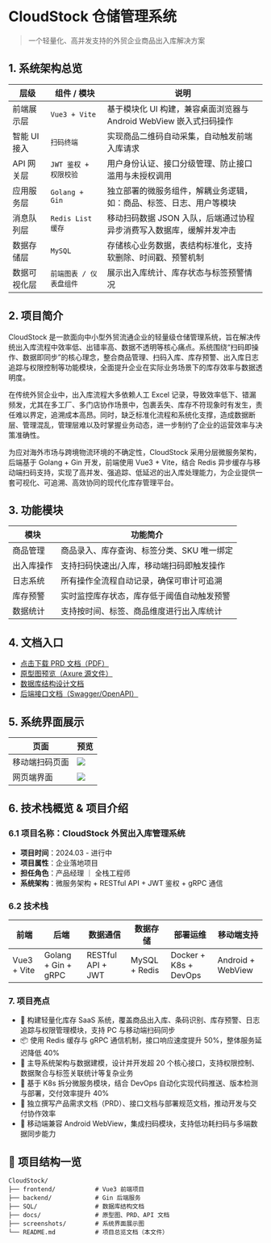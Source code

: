 # CloudStock 仓储管理系统

> 一个轻量化、高并发支持的外贸企业商品出入库解决方案

## 1. 系统架构总览

| 层级 | 组件 / 模块 | 说明 |
|------|--------------|------|
| 前端展示层 | `Vue3 + Vite` | 基于模块化 UI 构建，兼容桌面浏览器与 Android WebView 嵌入式扫码操作 |
| 智能 UI 接入 | `扫码终端` | 实现商品二维码自动采集，自动触发前端入库请求 |
| API 网关层 | `JWT 鉴权 + 权限校验` | 用户身份认证、接口分级管理、防止接口滥用与未授权调用 |
| 应用服务层 | `Golang + Gin` | 独立部署的微服务组件，解耦业务逻辑，如：商品、标签、日志、用户等模块 |
| 消息队列层 | `Redis List 缓存` | 移动扫码数据 JSON 入队，后端通过协程异步消费写入数据库，缓解并发冲击 |
| 数据存储层 | `MySQL` | 存储核心业务数据，表结构标准化，支持软删除、时间戳、预警机制 |
| 数据可视化层 | `前端图表 / 仪表盘组件` | 展示出入库统计、库存状态与标签预警情况 |

## 2. 项目简介

CloudStock 是一款面向中小型外贸流通企业的轻量级仓储管理系统，旨在解决传统出入库流程中效率低、出错率高、数据不透明等核心痛点。系统围绕“扫码即操作、数据即同步”的核心理念，整合商品管理、扫码入库、库存预警、出入库日志追踪与权限控制等功能模块，全面提升企业在实际业务场景下的库存效率与数据透明度。

在传统外贸企业中，出入库流程大多依赖人工 Excel 记录，导致效率低下、错漏频发，尤其在多工厂、多门店协作场景中，包裹丢失、库存不符现象时有发生，责任难以界定，追溯成本高昂。同时，缺乏标准化流程和系统化支撑，造成数据断层、管理混乱，管理层难以及时掌握业务动态，进一步制约了企业的运营效率与决策准确性。

为应对海外市场与跨境物流环境的不确定性，CloudStock 采用分层微服务架构，后端基于 Golang + Gin 开发，前端使用 Vue3 + Vite，结合 Redis 异步缓存与移动端扫码支持，实现了高并发、强追踪、低延迟的出入库处理能力，为企业提供一套可视化、可追溯、高效协同的现代化库存管理平台。

## 3. 功能模块

| 模块 | 功能简介 |
|------|----------|
| 商品管理 | 商品录入、库存查询、标签分类、SKU 唯一绑定 |
| 出入库操作 | 支持扫码快速出/入库，移动端扫码即触发操作 |
| 日志系统 | 所有操作全流程自动记录，确保可审计可追溯 |
| 库存预警 | 实时监控库存状态，库存低于阈值自动触发预警 |
| 数据统计 | 支持按时间、标签、商品维度进行出入库统计 |

## 4. 文档入口

- [点击下载 PRD 文档（PDF）](https://github.com/Wzh2743402156/Foreign-trade-UI/raw/main/Docs/CloudStock_PRD_v1.2.pdf?download=1)
- [原型图预览（Axure 源文件）](./Docs/Axure)
- [数据库结构设计文档](./SQL/README.md)
- [后端接口文档（Swagger/OpenAPI）](./Docs/API_Document.md)

## 5. 系统界面展示

| 页面 | 预览 |
|------|------|
| 移动端扫码页面 | ![](./screenshots/mobile_scan_demo.png) |
| 网页端界面 | ![](./screenshots/product_manage.png) |

## 6. 技术栈概览 & 项目介绍

### 6.1 项目名称：CloudStock 外贸出入库管理系统  
- **项目时间**：2024.03 - 进行中  
- **项目属性**：企业落地项目  
- **担任角色**：产品经理 ｜ 全栈工程师  
- **系统架构**：微服务架构 + RESTful API + JWT 鉴权 + gRPC 通信  

### 6.2 技术栈
| 前端        | 后端               | 数据通信        | 数据存储        | 部署运维               | 移动端支持         |
|-------------|--------------------|------------------|------------------|--------------------------|----------------------|
| Vue3 + Vite | Golang + Gin + gRPC | RESTful API + JWT | MySQL + Redis | Docker + K8s + DevOps | Android + WebView |

### 7. 项目亮点

- 🔧 构建轻量化库存 SaaS 系统，覆盖商品出入库、条码识别、库存预警、日志追踪与权限管理模块，支持 PC 与移动端扫码同步
- 📦 使用 Redis 缓存与 gRPC 通信机制，接口响应速度提升 50%，整体服务延迟降低 40%
- 🧩 主导系统架构与数据建模，设计并开发超 20 个核心接口，支持权限控制、数据聚合与标签关联统计等复杂业务
- 🚀 基于 K8s 拆分微服务模块，结合 DevOps 自动化实现代码推送、版本检测与部署，交付效率提升 40%
- 📄 独立撰写产品需求文档（PRD）、接口文档与部署规范文档，推动开发与交付协作效率
- 📱 移动端兼容 Android WebView，集成扫码模块，支持低功耗扫码与多端数据同步能力

## 🧭 项目结构一览

```plaintext
CloudStock/
├── frontend/           # Vue3 前端项目
├── backend/            # Gin 后端服务
├── SQL/                # 数据库结构文档
├── docs/               # 原型图、PRD、API 文档
├── screenshots/        # 系统界面展示图
└── README.md           # 项目总览文档（本文件）
```